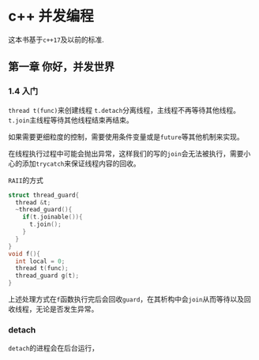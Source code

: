 # c++ 并发编程
这本书基于`c++17`及以前的标准.

## 第一章 你好，并发世界

### 1.4  入门
`thread t(func)`来创建线程
`t.detach`分离线程，主线程不再等待其他线程。
`t.join`主线程等待其他线程结束再结束。

如果需要更细粒度的控制，需要使用条件变量或是`future`等其他机制来实现。


在线程执行过程中可能会抛出异常，这样我们的写的`join`会无法被执行，需要小心的添加`trycatch`来保证线程内容的回收。


`RAII`的方式
```cpp
struct thread_guard{
  thread &t;
  ~thread_guard(){
    if(t.joinable()){
      t.join();
    }
  }
}
void f(){
  int local = 0;
  thread t(func);
  thread_guard g(t);
}
```
上述处理方式在`f`函数执行完后会回收`guard`，在其析构中会`join`从而等待以及回收线程，无论是否发生异常。

### detach
`detach`的进程会在后台运行，
